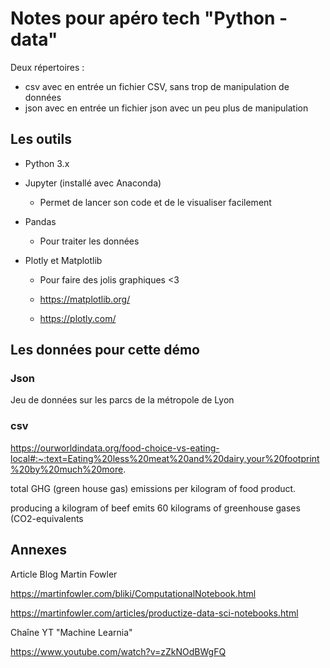 # Notes pour apéro tech "Python - data"

Deux répertoires : 

- csv avec en entrée un fichier CSV, sans trop de manipulation de données
- json avec en entrée un fichier json avec un peu plus de manipulation

## Les outils

- Python 3.x

- Jupyter (installé avec Anaconda)

  - Permet de lancer son code et de le visualiser facilement

- Pandas

  - Pour traiter les données

- Plotly et Matplotlib

  - Pour faire des jolis graphiques <3

  - https://matplotlib.org/
  
  - https://plotly.com/
  
    

## Les données pour cette démo

### Json

Jeu de données sur les parcs de la métropole de Lyon

### csv

 https://ourworldindata.org/food-choice-vs-eating-local#:~:text=Eating%20less%20meat%20and%20dairy,your%20footprint%20by%20much%20more.

total GHG (green house gas) emissions per kilogram of food product.

producing a kilogram of beef emits 60 kilograms of greenhouse gases (CO2-equivalents



## Annexes

Article Blog Martin Fowler

https://martinfowler.com/bliki/ComputationalNotebook.html

https://martinfowler.com/articles/productize-data-sci-notebooks.html

Chaîne YT "Machine Learnia"

https://www.youtube.com/watch?v=zZkNOdBWgFQ